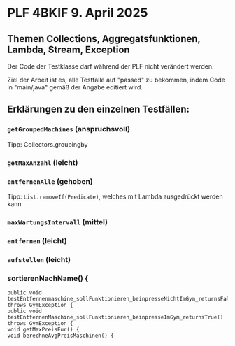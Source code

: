 # PLF 4BKIF 9. April 2025

## Themen Collections, Aggregatsfunktionen, Lambda, Stream, Exception

Der Code der Testklasse darf während der PLF nicht verändert werden.

Ziel der Arbeit ist es, alle Testfälle auf "passed" zu bekommen, indem Code in "main/java"
gemäß der Angabe editiert wird.

## Erklärungen zu den einzelnen Testfällen:

### `getGroupedMachines` (anspruchsvoll)

Tipp: Collectors.groupingby

### `getMaxAnzahl` (leicht)

### `entfernenAlle` (gehoben)

Tipp: `List.removeIf(Predicate)`, welches mit Lambda ausgedrückt werden kann 

### `maxWartungsIntervall` (mittel)

### `entfernen` (leicht)

### `aufstellen` (leicht)
 
### sortierenNachName() {

    public void testEntfernenmaschine_sollFunktionieren_beinpresseNichtImGym_returnsFalse() throws GymException {
    public void testEntfernenMaschine_sollFunktionieren_beinpresseImGym_returnsTrue() throws GymException {
    void getMaxPreisEur() {
    void berechneAvgPreisMaschinen() {
